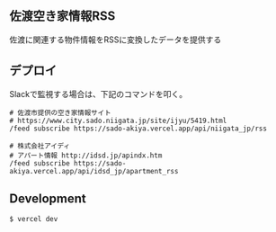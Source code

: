 ## 佐渡空き家情報RSS

佐渡に関連する物件情報をRSSに変換したデータを提供する

## デプロイ

Slackで監視する場合は、下記のコマンドを叩く。

```
# 佐渡市提供の空き家情報サイト
# https://www.city.sado.niigata.jp/site/ijyu/5419.html
/feed subscribe https://sado-akiya.vercel.app/api/niigata_jp/rss

# 株式会社アイディ
# アパート情報 http://idsd.jp/apindx.htm
/feed subscribe https://sado-akiya.vercel.app/api/idsd_jp/apartment_rss
```

## Development

```
$ vercel dev
```
